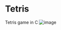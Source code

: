 # Tetris
Tetris game in C
![image](https://github.com/OxD3ADB33F/Tetris/assets/123683822/8fd9fb47-bcbf-49a3-b14a-72cb3d1e4650)
